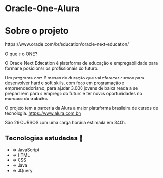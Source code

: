 # Oracle-One-Alura

<h1> Sobre o projeto</h1>
https://www.oracle.com/br/education/oracle-next-education/

O que é o ONE?

O Oracle Next Education é plataforma de educação e empregabilidade para formar e posicionar os profissionais do futuro.

Um programa com 6 meses de duração que vai oferecer cursos para desenvolver hard e soft skills, com foco em programação e empreendedorismo, para ajudar 3.000 jovens de baixa renda a se prepararem para o emprego do futuro e ter novas oportunidades no mercado de trabalho.

O projeto tem a parceria da Alura a maior plataforma brasileira de cursos de tecnologia. https://www.alura.com.br/

São 29 CURSOS com uma carga horária estimada em 340h.


<h2>Tecnologias estudadas 🚀</h2>

<ul>
    <li>=> JavaScript</li>
    <li>=> HTML</li>
    <li>=> CSS</li>
    <li>=> Java</li>
    <li>=> JQuery</li>
</ul>